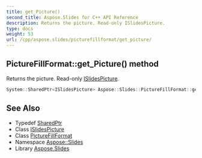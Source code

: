 ```yaml
---
title: get_Picture()
second_title: Aspose.Slides for C++ API Reference
description: Returns the picture. Read-only ISlidesPicture.
type: docs
weight: 53
url: /cpp/aspose.slides/picturefillformat/get_picture/
---
```

## PictureFillFormat::get_Picture() method


Returns the picture. Read-only [ISlidesPicture](../../islidespicture/).

```cpp
System::SharedPtr<ISlidesPicture> Aspose::Slides::PictureFillFormat::get_Picture() override
```

## See Also

* Typedef [SharedPtr](../../system/sharedptr/)
* Class [ISlidesPicture](../islidespicture/)
* Class [PictureFillFormat](./)
* Namespace [Aspose::Slides](../)
* Library [Aspose.Slides](../../)
